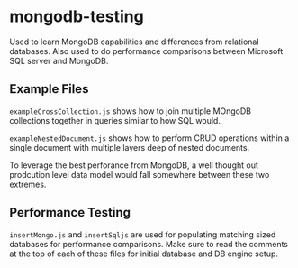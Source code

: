 # mongodb-testing
Used to learn MongoDB capabilities and differences from relational databases.  Also used to do performance comparisons between Microsoft SQL server and MongoDB.

## Example Files
`exampleCrossCollection.js` shows how to join multiple MOngoDB collections together in queries similar to how SQL would.

`exampleNestedDocument.js` shows how to perform CRUD operations within a single document with multiple layers deep of nested documents.

To leverage the best perforance from MongoDB, a well thought out prodcution level data model would fall somewhere between these two extremes. 

## Performance Testing
`insertMongo.js` and `insertSqljs` are used for populating matching sized databases for performance comparisons.  Make sure to read the comments at the top of each of these files for initial database and DB engine setup.

